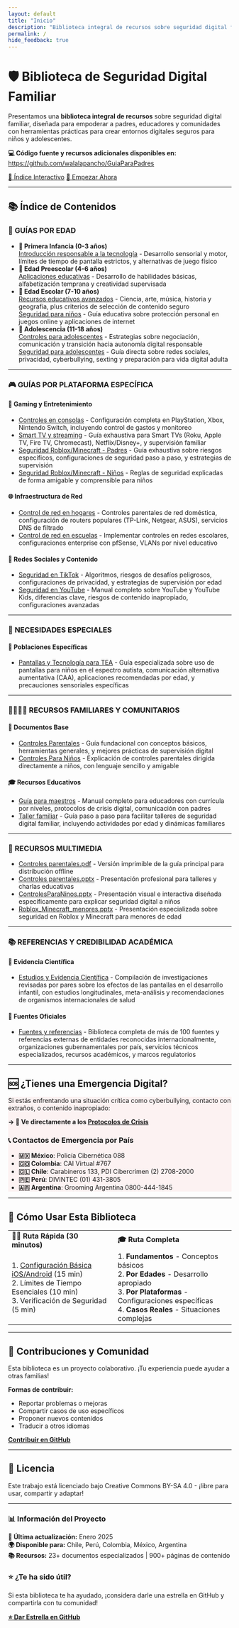 ```yaml
---
layout: default
title: "Inicio"
description: "Biblioteca integral de recursos sobre seguridad digital familiar para empoderar a padres, educadores y comunidades"
permalink: /
hide_feedback: true
---
```


<div class="hero-section">
  <h1 class="hero-title">🛡️ Biblioteca de Seguridad Digital Familiar</h1>
  
  <p class="hero-description">
    Presentamos una <strong>biblioteca integral de recursos</strong> sobre seguridad digital familiar, diseñada para empoderar a padres, educadores y comunidades con herramientas prácticas para crear entornos digitales seguros para niños y adolescentes.
  </p>

  <p><strong>💻 Código fuente y recursos adicionales disponibles en:</strong> <a href="https://github.com/walalapancho/GuiaParaPadres">https://github.com/walalapancho/GuiaParaPadres</a></p>

  <div class="nav-rapida">
    <a href="/GuiaParaPadres/indice/" class="btn-hero primary">🧭 Índice Interactivo</a>
    <a href="/GuiaParaPadres/controles-basicos/" class="btn-hero secondary">🚀 Empezar Ahora</a>
  </div>
</div>

---

<h2>📚 Índice de Contenidos</h2>

<div class="content-section">

<h3>🎯 <strong>GUÍAS POR EDAD</strong></h3>

<ul class="content-list">
  <li>
    <strong>👶 Primera Infancia (0-3 años)</strong><br>
    <a href="/GuiaParaPadres/apps-0-3-anos/">Introducción responsable a la tecnología</a> - Desarrollo sensorial y motor, límites de tiempo de pantalla estrictos, y alternativas de juego físico
  </li>
  
  <li>
    <strong>🎈 Edad Preescolar (4-6 años)</strong><br>
    <a href="/GuiaParaPadres/apps-4-6-anos/">Aplicaciones educativas</a> - Desarrollo de habilidades básicas, alfabetización temprana y creatividad supervisada
  </li>
  
  <li>
    <strong>🌱 Edad Escolar (7-10 años)</strong><br>
    <a href="/GuiaParaPadres/apps-7-10-anos/">Recursos educativos avanzados</a> - Ciencia, arte, música, historia y geografía, plus criterios de selección de contenido seguro<br>
    <a href="/GuiaParaPadres/seguridad-7-10-anos/">Seguridad para niños</a> - Guía educativa sobre protección personal en juegos online y aplicaciones de internet
  </li>
  
  <li>
    <strong>🚀 Adolescencia (11-18 años)</strong><br>
    <a href="/GuiaParaPadres/controles-adolescentes/">Controles para adolescentes</a> - Estrategias sobre negociación, comunicación y transición hacia autonomía digital responsable<br>
    <a href="/GuiaParaPadres/seguridad-adolescentes/">Seguridad para adolescentes</a> - Guía directa sobre redes sociales, privacidad, cyberbullying, sexting y preparación para vida digital adulta
  </li>
</ul>

</div>

---

<div class="content-section">

<h3>🎮 <strong>GUÍAS POR PLATAFORMA ESPECÍFICA</strong></h3>

<h4>🎯 <strong>Gaming y Entretenimiento</strong></h4>

<ul class="content-list">
  <li><a href="/GuiaParaPadres/controles-consolas/">Controles en consolas</a> - Configuración completa en PlayStation, Xbox, Nintendo Switch, incluyendo control de gastos y monitoreo</li>
  <li><a href="/GuiaParaPadres/controles-smart-tv/">Smart TV y streaming</a> - Guía exhaustiva para Smart TVs (Roku, Apple TV, Fire TV, Chromecast), Netflix/Disney+, y supervisión familiar</li>
  <li><a href="/GuiaParaPadres/SeguridadRobloxMinecraft_Padres/">Seguridad Roblox/Minecraft - Padres</a> - Guía exhaustiva sobre riesgos específicos, configuraciones de seguridad paso a paso, y estrategias de supervisión</li>
  <li><a href="/GuiaParaPadres/SeguridadRobloxMinecraft_Niños/">Seguridad Roblox/Minecraft - Niños</a> - Reglas de seguridad explicadas de forma amigable y comprensible para niños</li>
</ul>

<h4>🌐 <strong>Infraestructura de Red</strong></h4>

<ul class="content-list">
  <li><a href="/GuiaParaPadres/control-red-hogares/">Control de red en hogares</a> - Controles parentales de red doméstica, configuración de routers populares (TP-Link, Netgear, ASUS), servicios DNS de filtrado</li>
  <li><a href="/GuiaParaPadres/control-red-escuelas/">Control de red en escuelas</a> - Implementar controles en redes escolares, configuraciones enterprise con pfSense, VLANs por nivel educativo</li>
</ul>

<h4>📱 <strong>Redes Sociales y Contenido</strong></h4>

<ul class="content-list">
  <li><a href="/GuiaParaPadres/seguridad-tiktok/">Seguridad en TikTok</a> - Algoritmos, riesgos de desafíos peligrosos, configuraciones de privacidad, y estrategias de supervisión por edad</li>
  <li><a href="/GuiaParaPadres/seguridad-youtube/">Seguridad en YouTube</a> - Manual completo sobre YouTube y YouTube Kids, diferencias clave, riesgos de contenido inapropiado, configuraciones avanzadas</li>
</ul>

</div>

---

<div class="content-section">

<h3>🧩 <strong>NECESIDADES ESPECIALES</strong></h3>

<h4>🌟 <strong>Poblaciones Específicas</strong></h4>

<ul class="content-list">
  <li><a href="/GuiaParaPadres/pantallas-autismo/">Pantallas y Tecnología para TEA</a> - Guía especializada sobre uso de pantallas para niños en el espectro autista, comunicación alternativa aumentativa (CAA), aplicaciones recomendadas por edad, y precauciones sensoriales específicas</li>
</ul>

</div>

---

<div class="content-section">

<h3>👨‍👩‍👧‍👦 <strong>RECURSOS FAMILIARES Y COMUNITARIOS</strong></h3>

<h4>📖 <strong>Documentos Base</strong></h4>

<ul class="content-list">
  <li><a href="/GuiaParaPadres/Controles_Parentales/">Controles Parentales</a> - Guía fundacional con conceptos básicos, herramientas generales, y mejores prácticas de supervisión digital</li>
  <li><a href="/GuiaParaPadres/ControlesParaNinos/">Controles Para Niños</a> - Explicación de controles parentales dirigida directamente a niños, con lenguaje sencillo y amigable</li>
</ul>

<h4>🎓 <strong>Recursos Educativos</strong></h4>

<ul class="content-list">
  <li><a href="/GuiaParaPadres/guia-maestros/">Guía para maestros</a> - Manual completo para educadores con currícula por niveles, protocolos de crisis digital, comunicación con padres</li>
  <li><a href="/GuiaParaPadres/taller-familiar/">Taller familiar</a> - Guía paso a paso para facilitar talleres de seguridad digital familiar, incluyendo actividades por edad y dinámicas familiares</li>
</ul>

</div>

---

<div class="content-section">

<h3>📄 <strong>RECURSOS MULTIMEDIA</strong></h3>

<ul class="content-list">
  <li><a href="/GuiaParaPadres/assets/docs/controles-parentales.pdf">Controles parentales.pdf</a> - Versión imprimible de la guía principal para distribución offline</li>
  <li><a href="/GuiaParaPadres/assets/docs/controles-parentales.pptx">Controles parentales.pptx</a> - Presentación profesional para talleres y charlas educativas</li>
  <li><a href="/GuiaParaPadres/assets/docs/ControlesParaNinos.pptx">ControlesParaNinos.pptx</a> - Presentación visual e interactiva diseñada específicamente para explicar seguridad digital a niños</li>
  <li><a href="/GuiaParaPadres/Roblox_Minecraft_menores.pptx">Roblox_Minecraft_menores.pptx</a> - Presentación especializada sobre seguridad en Roblox y Minecraft para menores de edad</li>
</ul>

</div>

---

<div class="content-section">

<h3>📚 <strong>REFERENCIAS Y CREDIBILIDAD ACADÉMICA</strong></h3>

<h4>🔬 <strong>Evidencia Científica</strong></h4>

<ul class="content-list">
  <li><a href="/GuiaParaPadres/estudios/">Estudios y Evidencia Científica</a> - Compilación de investigaciones revisadas por pares sobre los efectos de las pantallas en el desarrollo infantil, con estudios longitudinales, meta-análisis y recomendaciones de organismos internacionales de salud</li>
</ul>

<h4>🌟 <strong>Fuentes Oficiales</strong></h4>

<ul class="content-list">
  <li><a href="/GuiaParaPadres/fuentes-referencias/">Fuentes y referencias</a> - Biblioteca completa de más de 100 fuentes y referencias externas de entidades reconocidas internacionalmente, organizaciones gubernamentales por país, servicios técnicos especializados, recursos académicos, y marcos regulatorios</li>
</ul>

</div>

---

<h2>🆘 ¿Tienes una Emergencia Digital?</h2>

<div class="content-section" style="border-left-color: var(--accent-color); background: rgba(220, 38, 38, 0.05);">

<p>Si estás enfrentando una situación crítica como cyberbullying, contacto con extraños, o contenido inapropiado:</p>

<p><strong>→ 🚨 Ve directamente a los <a href="/GuiaParaPadres/casos-uso-especificos/">Protocolos de Crisis</a></strong></p>

<h3>📞 Contactos de Emergencia por País</h3>

<ul>
<li><strong>🇲🇽 México</strong>: Policía Cibernética 088</li>
<li><strong>🇨🇴 Colombia</strong>: CAI Virtual #767</li>  
<li><strong>🇨🇱 Chile</strong>: Carabineros 133, PDI Cibercrimen (2) 2708-2000</li>
<li><strong>🇵🇪 Perú</strong>: DIVINTEC (01) 431-3805</li>
<li><strong>🇦🇷 Argentina</strong>: Grooming Argentina 0800-444-1845</li>
</ul>

</div>

---

<h2>🚀 Cómo Usar Esta Biblioteca</h2>

<table>
<tr>
<td><strong>🏃‍♂️ Ruta Rápida (30 minutos)</strong></td>
<td><strong>🎓 Ruta Completa</strong></td>
</tr>
<tr>
<td>1. <a href="/GuiaParaPadres/controles-basicos/">Configuración Básica iOS/Android</a> (15 min)<br>2. Límites de Tiempo Esenciales (10 min)<br>3. Verificación de Seguridad (5 min)</td>
<td>1. <strong>Fundamentos</strong> - Conceptos básicos<br>2. <strong>Por Edades</strong> - Desarrollo apropiado<br>3. <strong>Por Plataformas</strong> - Configuraciones específicas<br>4. <strong>Casos Reales</strong> - Situaciones complejas</td>
</tr>
</table>

---

<h2>🤝 Contribuciones y Comunidad</h2>

<p>Esta biblioteca es un proyecto colaborativo. ¡Tu experiencia puede ayudar a otras familias!</p>

<p><strong>Formas de contribuir:</strong></p>
<ul>
<li>Reportar problemas o mejoras</li>
<li>Compartir casos de uso específicos</li>  
<li>Proponer nuevos contenidos</li>
<li>Traducir a otros idiomas</li>
</ul>

<p><strong><a href="https://github.com/walalapancho/GuiaParaPadres">Contribuir en GitHub</a></strong></p>

---

<h2>📄 Licencia</h2>

<p>Este trabajo está licenciado bajo Creative Commons BY-SA 4.0 - ¡libre para usar, compartir y adaptar!</p>

---

<h3>📊 Información del Proyecto</h3>

<p><strong>📅 Última actualización:</strong> Enero 2025<br>  
<strong>🌍 Disponible para:</strong> Chile, Perú, Colombia, México, Argentina<br>  
<strong>📚 Recursos:</strong> 23+ documentos especializados | 900+ páginas de contenido</p>

<h3>⭐ ¿Te ha sido útil?</h3>

<p>Si esta biblioteca te ha ayudado, ¡considera darle una estrella en GitHub y compartirla con tu comunidad!</p>

<p><strong><a href="https://github.com/walalapancho/GuiaParaPadres">⭐ Dar Estrella en GitHub</a></strong></p> 
